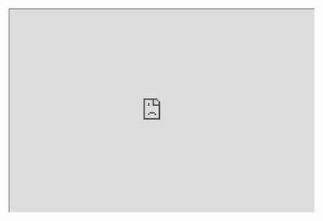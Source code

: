 <iframe
    width="600"
    height="400"
    src="https://thalliumfrog.github.io/games.html">
</iframe>
